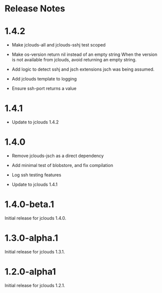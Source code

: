 # Release Notes

# 1.4.2

- Make jclouds-all and jclouds-sshj test scoped

- Make os-version return nil instead of an empty string
  When the version is not available from jclouds, avoid returning an empty
  string.

- Add logic to detect sshj and jsch extensions
  jsch was being assumed.

- Add jclouds template to logging

- Ensure ssh-port returns a value

# 1.4.1

- Update to jclouds 1.4.2

# 1.4.0

- Remove jclouds-jsch as a direct dependency

- Add minimal test of blobstore, and fix compilation

- Log ssh testing features

- Update to jclouds 1.4.1

# 1.4.0-beta.1

Initial release for jclouds 1.4.0.

# 1.3.0-alpha.1

Initial release for jclouds 1.3.1.

# 1.2.0-alpha1

Initial release for jclouds 1.2.1.
